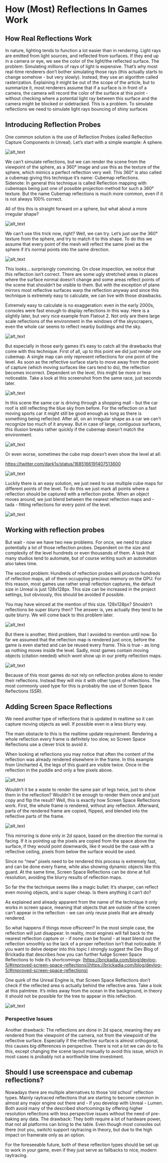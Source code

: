 # How (Most) Reflections In Games Work

## How Real Reflections Work

In nature, lighting tends to function a lot easier than in rendering. Light rays are emitted from light sources, and reflected from surfaces. If they end up in a camera or eye, we see the color of the light/the reflected surface. The problem: Simulating millions of rays of light is expensive. That’s why most real-time renderers don’t bother simulating those rays (this actually starts to change somehow - but very slowly). Instead, they use an algorithm called rasterization. Explaining it might be out of the scope of the article, but to summarize it, most renderers assume that if a surface is in front of a camera, the camera will record the color of the surface at this point - without checking where a potential light ray between this surface and the camera might be blocked or sidetracked. This is a problem. To simulate reflections we need to simulate light rays bouncing of shiny surfaces

## Introducing Reflection Probes

One common solution is the use of Reflection Probes (called Reflection Capture Components in Unreal). Let’s start with a simple example: A sphere.

![alt_text](images/image1.png "image_tooltip")

We can’t simulate reflections, but we can render the scene from the viewpoint of the sphere, as a 360° image and use this as the texture of the sphere, which mimics a perfect reflection very well. This 360° is also called a cubemap giving this technique it’s name: Cubemap reflections.  \
Sidenote: In general this technique is called Reflection mapping with cubemaps being just one of possible projection method for such a 360° texture. But the name Cubemap reflections is much more common, even if it is not always 100% correct.

All of this this is straight forward on a sphere, but what about a more irregular shape?

![alt_text](images/image2.png "image_tooltip")

We can’t use this trick now, right? Well, we can try. Let’s just use the 360° texture from the sphere, and try to match it to this shape. To do this we assume that every point of the mesh will reflect the same pixel as the sphere if it’s normal points into the same direction.

![alt_text](images/image3.png "image_tooltip")

This looks… surprisingly convincing. On close inspection, we notice that this reflection isn’t correct. There are some ugly stretched areas in places where the surface normal doesn’t change and some areas reflect points of the scene that shouldn’t be visible to them. But with the exception of plane mirrors most reflective surfaces warp the reflection anyway and since this technique is extremely easy to calculate, we can live with those drawbacks.

Extremely easy to calculate is no exaggeration: even in the early 2000s, consoles were fast enough to display reflections in this way. Here is a slightly later, but very nice example from Flatout 2. Not only are there large scale reflections of the environment in the windows of the skyscrapers, even the whole car seems to reflect nearby buildings and the sky.

![alt_text](images/image4.png "image_tooltip")

But especially in those early games it’s easy to catch all the drawbacks that come with this technique. First of all, up to this point we did just render one cubemap. A single map can only represent reflections for one point of the level. As soon as the reflective surface starts to move away from the point of capture (which moving surfaces like cars tend to do), the reflection becomes incorrect. Dependent on the level, this might be more or less noticeable. Take a look at this screenshot from the same race, just seconds later. 

![alt_text](images/image5.png "image_tooltip")

In this scene the same car is driving through a shopping mall - but the car roof is still reflecting the blue sky from before. For the reflection on a fast moving sports car it might still be good enough as long as there is something being reflected. After all, on an irregular shape as a car we can’t recognize too much of it anyway. But in case of large, contiguous surfaces, this illusion breaks rather quickly if the cubemap doesn’t match the environment.

![alt_text](images/image6.png "image_tooltip")

Or even worse, sometimes the cube map doesn’t even show the level at all:

https://twitter.com/dark1x/status/1685166191407513600

![alt_text](images/image7.png "image_tooltip")

Luckily there is an easy solution, we just need to use multiple cube maps for different points of the level. To do this we just mark all points where a reflection should be captured with a reflection probe. When an object moves around, we just blend between the nearest reflection maps and - tada - fitting reflections for every point of the level.

![alt_text](images/image8.png "image_tooltip")

## Working with reflection probes

But wait - now we have two new problems. For once, we need to place potentially a lot of those reflection probes. Dependent on the size and complexity of the level hundreds or even thousands of them. A task that many studios tend to automate, but of course writing such an automation also takes time.

The second problem: Hundreds of reflection probes will produce hundreds of reflection maps, all of them occupying precious memory on the GPU. For this reason, most games use rather small reflection captures, the default size in Unreal is just 128x128px. This size can be increased in the project settings, but obviously, this should be avoided if possible.

You may have winced at the mention of this size. 128x128px? Shouldn’t reflections be super blurry then? The answer is, yes actually they tend to be quite blurry. We will come back to this problem later.

![alt_text](images/image9.png "image_tooltip")

But there is another, third problem, that I avoided to mention until now. So far we assumed that the reflection map is rendered just once, before the game is even started and can be reused every frame. This is true - as long as nothing moves inside the level. Sadly, most games contain moving objects (citation needed) which wont show up in our pretty reflection maps.

![alt_text](images/image10.png "image_tooltip")

Because of this most games do not rely on reflection probes alone to render their reflections. Instead they will mix it with other types of reflections. The most commonly used type for this is probably the use of Screen Space Reflections (SSR).

## Adding Screen Space Reflections

We need another type of reflections that is updated in realtime so it can capture moving objects as well. If possible even in a less blurry way.

The main obstacle to this is the realtime update requirement. Rendering a whole reflection every frame is definitely too slow, so Screen Space Reflections use a clever trick to avoid it.

When looking at reflections you may notice that often the content of the reflection was already rendered elsewhere in the frame. In this example from Uncharted 4, the legs of this guard are visible twice. Once in the reflection in the puddle and only a few pixels above. 

![alt_text](images/image11.png "image_tooltip")

Wouldn’t it be a waste to render the same pair of legs twice, just to show them in the reflection? Wouldn’t it be enough to render them once and just copy and flip the result? Well, this is exactly how Screen Space Reflections work. First, the whole frame is rendered, without any reflection. Afterward, parts of the rendered frame are copied, flipped, and blended into the reflective parts of the frame.

![alt_text](images/image12.png "image_tooltip")

This mirroring is done only in 2d space, based on the direction the normal is facing. If it is pointing up the pixels are copied from the space above the surface, if they would point downwards, like it would be the case with a reflective ceiling, pixels from below the surface would be used.

Since no “new” pixels need to be rendered this process is extremely fast, and can be done every frame, while also showing dynamic objects like this guard. At the same time, Screen Space Reflections can be done at full resolution, avoiding the blurry results of reflection maps.

So far the the technique seems like a magic bullet: It’s sharper, can reflect even moving objects, and is super cheap. Is there anything it can’t do?

As explained and already apparent from the name of the technique it only works in screen space, meaning that objects that are outside of the screen can’t appear in the reflection - we can only reuse pixels that are already rendered.

So what happens if things move offscreen? In the most simple case, the reflection will just disappear. In reality, most engines will fall back to the nearest reflection capture or - if none can be found - at least blend out the reflection smoothly so the lack of a proper reflection isn’t that noticeable. If you want to delve deeper into this topic I strongly suggest the Dev Blog of Brickadia that describes how you can further fudge Screen Space Reflections to hide it’s shortcomings: [https://brickadia.com/blog/devlog-5/#improved-screen-space-reflections](https://brickadia.com/blog/devlog-5/#improved-screen-space-reflections)

One quirk of the Unreal Engine is, that Screen Space Reflections don’t check if the reflected area is actually behind the reflective area. Take a look at this palmtree. It’s miles away from the ocean in the background, in theory it should not be possible for the tree to appear in this reflection.

![alt_text](images/image13.png "image_tooltip")

### Perspective Issues

Another drawback: The reflections are done in 2d space, meaning they are rendered from the viewpoint of the camera, not from the viewpoint of the reflective surface. Especially if the reflective surface is almost orthogonal, this causes big differences in perspective. There is not a lot we can do to fix this, except changing the scene layout manually to avoid this issue, which in most cases is probably not a worthwhile time investment.

## Should I use screenspace and cubemap reflections?

Nowadays there are multiple alternatives to those ‘old school’ reflection types. Mainly raytraced reflections that are starting to become common in almost any major engine out there and - if you develop with Unreal - Lumen. Both avoid many of the described shortcomings by offering higher resolution reflections with less perspective issues without the need of pre-baking any data. The drawback: They both require a lot of hardware power, that not all platforms can bring to the table. Even though most consoles out there (not you, switch) support raytracing in theory, but due to the high impact on framerate only as an option. 

For the foreseeable future, both of these reflection types should be set up to work in your game, even if they just serve as fallbacks to nice, modern raytracing. 
